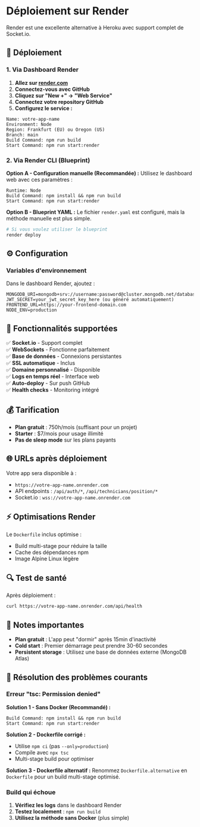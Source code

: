 # Déploiement sur Render

Render est une excellente alternative à Heroku avec support complet de Socket.io.

## 🚀 Déploiement

### 1. Via Dashboard Render

1. **Allez sur [render.com](https://render.com)**
2. **Connectez-vous avec GitHub**
3. **Cliquez sur "New +" → "Web Service"**
4. **Connectez votre repository GitHub**
5. **Configurez le service :**

```
Name: votre-app-name
Environment: Node
Region: Frankfurt (EU) ou Oregon (US)
Branch: main
Build Command: npm run build
Start Command: npm run start:render
```

### 2. Via Render CLI (Blueprint)

**Option A - Configuration manuelle (Recommandée) :**
Utilisez le dashboard web avec ces paramètres :
```
Runtime: Node
Build Command: npm install && npm run build
Start Command: npm run start:render
```

**Option B - Blueprint YAML :**
Le fichier `render.yaml` est configuré, mais la méthode manuelle est plus simple.

```bash
# Si vous voulez utiliser le blueprint
render deploy
```

## ⚙️ Configuration

### Variables d'environnement

Dans le dashboard Render, ajoutez :

```env
MONGODB_URI=mongodb+srv://username:password@cluster.mongodb.net/database_name
JWT_SECRET=your_jwt_secret_key_here (ou généré automatiquement)
FRONTEND_URL=https://your-frontend-domain.com
NODE_ENV=production
```

## 🔧 Fonctionnalités supportées

✅ **Socket.io** - Support complet  
✅ **WebSockets** - Fonctionne parfaitement  
✅ **Base de données** - Connexions persistantes  
✅ **SSL automatique** - Inclus  
✅ **Domaine personnalisé** - Disponible  
✅ **Logs en temps réel** - Interface web  
✅ **Auto-deploy** - Sur push GitHub  
✅ **Health checks** - Monitoring intégré  

## 💰 Tarification

- **Plan gratuit** : 750h/mois (suffisant pour un projet)
- **Starter** : $7/mois pour usage illimité
- **Pas de sleep mode** sur les plans payants

## 🌐 URLs après déploiement

Votre app sera disponible à :
- `https://votre-app-name.onrender.com`
- API endpoints : `/api/auth/*`, `/api/technicians/position/*`
- Socket.io : `wss://votre-app-name.onrender.com`

## ⚡ Optimisations Render

Le `Dockerfile` inclus optimise :
- Build multi-stage pour réduire la taille
- Cache des dépendances npm
- Image Alpine Linux légère

## 🔍 Test de santé

Après déploiement :
```bash
curl https://votre-app-name.onrender.com/api/health
```

## 🚨 Notes importantes

- **Plan gratuit** : L'app peut "dormir" après 15min d'inactivité
- **Cold start** : Premier démarrage peut prendre 30-60 secondes
- **Persistent storage** : Utilisez une base de données externe (MongoDB Atlas)

## 🔧 Résolution des problèmes courants

### Erreur "tsc: Permission denied"

**Solution 1 - Sans Docker (Recommandé) :**
```
Build Command: npm install && npm run build
Start Command: npm run start:render
```

**Solution 2 - Dockerfile corrigé :**
- Utilise `npm ci` (pas `--only=production`)
- Compile avec `npx tsc`
- Multi-stage build pour optimiser

**Solution 3 - Dockerfile alternatif :**
Renommez `Dockerfile.alternative` en `Dockerfile` pour un build multi-stage optimisé.

### Build qui échoue

1. **Vérifiez les logs** dans le dashboard Render
2. **Testez localement** : `npm run build`
3. **Utilisez la méthode sans Docker** (plus simple)